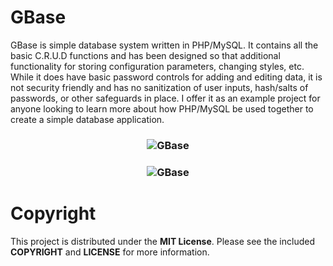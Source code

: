 # GBase

GBase is simple database system written in PHP/MySQL. It contains all the basic C.R.U.D functions and has been designed so that additional functionality for storing configuration parameters, changing styles, etc. While it does have basic password controls for adding and editing data, it is not security friendly and has no sanitization of user inputs, hash/salts of passwords, or other safeguards in place. I offer it as an example project for anyone looking to learn more about how PHP/MySQL be used together to create a simple database application.

### <p align="center">![GBase](images/screenshot/gbase.jpg "GBase")</p>

### <p align="center">![GBase](images/screenshot/gbase_bio.jpg "GBase")</p>

# Copyright

This project is distributed under the **MIT License**. Please see the included **COPYRIGHT** and **LICENSE** for more information.